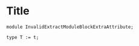 # Title

```juvix
module InvalidExtractModuleBlockExtraAttribute;
```

```juvix hide extract-module-statements
type T := t;
```
